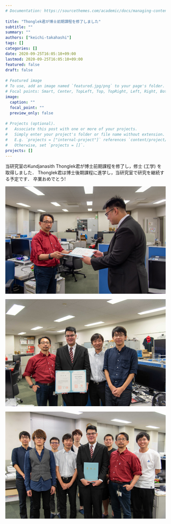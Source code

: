 ```yaml
---
# Documentation: https://sourcethemes.com/academic/docs/managing-content/

title: "Thonglek君が博士前期課程を修了しました"
subtitle: ""
summary: ""
authors: ["keichi-takahashi"]
tags: []
categories: []
date: 2020-09-25T16:05:10+09:00
lastmod: 2020-09-25T16:05:10+09:00
featured: false
draft: false

# Featured image
# To use, add an image named `featured.jpg/png` to your page's folder.
# Focal points: Smart, Center, TopLeft, Top, TopRight, Left, Right, BottomLeft, Bottom, BottomRight.
image:
  caption: ""
  focal_point: ""
  preview_only: false

# Projects (optional).
#   Associate this post with one or more of your projects.
#   Simply enter your project's folder or file name without extension.
#   E.g. `projects = ["internal-project"]` references `content/project/deep-learning/index.md`.
#   Otherwise, set `projects = []`.
projects: []
---
```


当研究室のKundjanasith Thonglek君が博士前期課程を修了し，修士 (工学) を取得しました．
Thonglek君は博士後期課程に進学し，当研究室で研究を継続する予定です．
卒業おめでとう!

<!--more-->

![](tem_graduation1.jpg)

![](tem_graduation2.jpg)

![](tem_graduation3.jpg)

